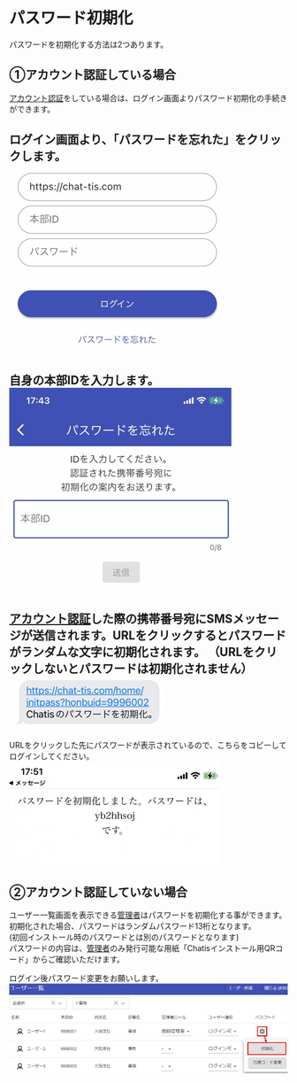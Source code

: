 # パスワード初期化

パスワードを初期化する方法は2つあります。  

## ①アカウント認証している場合
[アカウント認証](sms.md)をしている場合は、ログイン画面よりパスワード初期化の手続きができます。  

ログイン画面より、「パスワードを忘れた」をクリックします。  
![Screenshot](img/password2.jpg)  
---
自身の本部IDを入力します。  
![Screenshot](img/password3.jpg)  
---
[アカウント認証](sms.md)した際の携帯番号宛にSMSメッセージが送信されます。URLをクリックするとパスワードがランダムな文字に初期化されます。
（URLをクリックしないとパスワードは初期化されません）  
![Screenshot](img/password4.jpg)  
---
URLをクリックした先にパスワードが表示されているので、こちらをコピーしてログインしてください。  
![Screenshot](img/password5.jpg)  

## ②アカウント認証していない場合

ユーザー一覧画面を表示できる[管理者](admin.md)はパスワードを初期化する事ができます。  
初期化された場合、パスワードはランダムパスワード13桁となります。  
(初回インストール時のパスワードとは別のパスワードとなります)  
パスワードの内容は、[管理者](admin.md)のみ発行可能な用紙「Chatisインストール用QRコード」からご確認いただけます。  

ログイン後パスワード変更をお願いします。  
![Screenshot](img/password1.jpg)  
